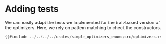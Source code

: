 # Adding tests

We can easily adapt the tests we implemented for the trait-based version of the optimizers. Here, we rely on pattern matching to check the constructors.

```rust
{{#include ../../../../crates/simple_optimizers_enums/src/optimizers.rs:tests}}
```